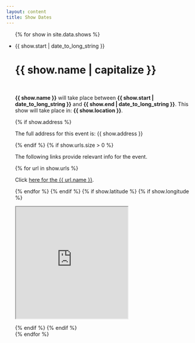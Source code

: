 ```yaml
---
layout: content
title: Show Dates
---
```


<ul class="news">
    {% for show in site.data.shows %}
    <li>
        <div class="date"><p><span>{{ show.start | date_to_long_string }}</span></p></div>
        <h1>{{ show.name | capitalize }}</h1>
        <p>&nbsp;</p>
        <p><b>{{ show.name }}</b> will take place between <b>{{ show.start | date_to_long_string }}</b> and <b>{{ show.end | date_to_long_string }}</b>. This show will take place in: <b>{{ show.location }}</b>.</p>
        {% if show.address %}
        <p>The full address for this event is: {{ show.address }}</p>
        {% endif %}
        {% if show.urls.size > 0 %}
        <p>The following links provide relevant info for the event.</p>
        {% for url in  show.urls %}
            <p>Click <a href="{{ url.url }}">here for the {{ url.name }}</a>.</p>
        {% endfor %}
        {% endif %}
        {% if show.latitude %}
        {% if show.longitude %}
        <p>
            <iframe width="300" height="300"
                    src="https://maps.google.com/maps?q={{ show.latitude }},{{ show.longitude }}{%raw%}&{%endraw%}hl=es;z=14{%raw%}&{%endraw%}amp;output=embed"></iframe>
        </p>
        {% endif %}
        {% endif %}
    </li>
    {% endfor %}
</ul>


